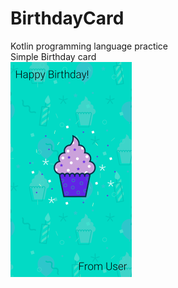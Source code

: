 # BirthdayCard

Kotlin programming language practice  
Simple Birthday card  
![image](https://github.com/bill0129bill/BirthdayCard/blob/master/app/src/main/res/drawable/Sample.png)
